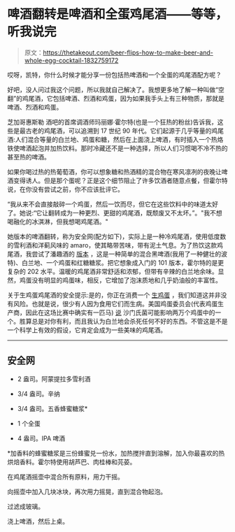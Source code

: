 # 啤酒翻转是啤酒和全蛋鸡尾酒——等等，听我说完

> 原文：<https://thetakeout.com/beer-flips-how-to-make-beer-and-whole-egg-cocktail-1832759172>

哎呀，凯特，你什么时候才能分享一份包括热啤酒和一个全蛋的鸡尾酒配方呢？



好吧，没人问过我这个问题，所以我就自己解决了。我想更多地了解一种叫做“空翻”的鸡尾酒，它包括啤酒、烈酒和鸡蛋，因为如果我手头上有三种物质，那就是啤酒、烈酒和鸡蛋。

芝加哥惠斯勒 酒吧的首席调酒师玛丽娜·霍尔特(也是一个狂热的粉丝)告诉我，这些是最古老的鸡尾酒，可以追溯到 17 世纪 90 年代。它们起源于几乎等量的鸡尾酒:人们混合等量的白兰地、鸡蛋和糖，然后在上面浇上啤酒，有时插入一个热烙铁使啤酒起泡并加热饮料。那时冷藏还不是一种选择，所以人们习惯喝不冷不热的甚至热的啤酒。

如果你喝过热的热葡萄酒，你可以想象糖和热酒精的混合物在寒风凛冽的夜晚让啤酒变得诱人。但是那个蛋呢？正是这个细节阻止了许多饮酒者随意点餐，但霍尔特说，在你没有尝试之前，你不应该批评它。

“我从来不会直接敲碎一个鸡蛋，然后一饮而尽，但它在这些饮料中的味道太好了。她说:“它让翻转成为一种更烈、更甜的鸡尾酒，既颓废又不太坏。”。"我不想喝融化的冰淇淋，但我想喝鸡尾酒。"

她版本的啤酒翻转，称为安全网(配方如下)，实际上是一种冷鸡尾酒，使用低度数的雪利酒和洋蓟风味的 amaro，使其略带苦味，带有泥土气息。为了热饮这款鸡尾酒，我尝试了潘趣酒的 [版本](https://punchdrink.com/recipes/hot-ale-flip/) ，这是一种简单的混合黑啤酒(我用了一种健壮的波特)、白兰地、一个鸡蛋和红糖糖浆。把它想象成入门的 101 版本，霍尔特的是更复杂的 202 水平。温暖的鸡尾酒非常舒适和浓郁，但带有辛辣的白兰地余味。显然，鸡蛋没有明显的鸡蛋味，相反，它增加了泡沫质地和几乎奶油般的丰富性。

关于生鸡蛋鸡尾酒的安全提示:是的，你正在消费一个 [生鸡蛋](https://thetakeout.com/are-there-any-benefits-to-drinking-raw-eggs-1825865896) ，我们知道这并非没有风险。也就是说，很少有人因为食用它们而生病。美国鸡蛋委员会(代表鸡蛋生产商，因此在这场比赛中确实有一匹马) [说](https://www.incredibleegg.org/egg-nutrition/egg-safety/) 沙门氏菌可能影响两万个鸡蛋中的一个。胜算总是对你有利，而且我认为白兰地会杀死任何不好的东西。不管这是不是一个科学上有效的假设，它肯定会成为一些美味的鸡尾酒。

* * *

## 安全网

*   2 盎司。阿蒙提拉多雪利酒

*   3/4 盎司。辛纳

*   3/4 盎司。五香蜂蜜糖浆*

*   1 个全蛋

*   4 盎司。IPA 啤酒

*加香料的蜂蜜糖浆是三份蜂蜜兑一份水，加热搅拌直到溶解，加入你最喜欢的热烘焙香料。霍尔特使用胡芦巴、肉桂棒和芫荽。

在鸡尾酒摇壶中混合所有原料，用力干摇。

向摇壶中加入几块冰块，再次用力摇晃，直到混合物起泡。

过滤成玻璃。

浇上啤酒，然后上桌。